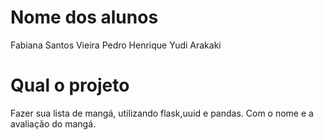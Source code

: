 # Nome dos alunos

Fabiana Santos Vieira
Pedro Henrique Yudi Arakaki

# Qual o projeto

Fazer sua lista de mangá, utilizando flask,uuid e pandas.
Com o nome e a avaliação do mangá.